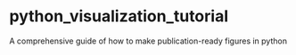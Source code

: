 # python_visualization_tutorial
A comprehensive guide of how to make publication-ready figures in python
